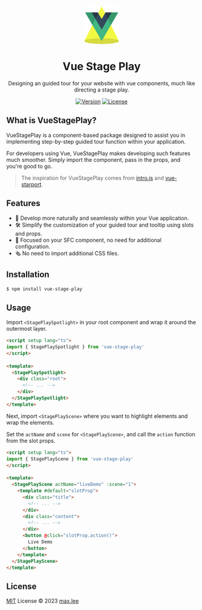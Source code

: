 <br>
<br>

<p align="center" style="margin-bottom: 0px">
<img height="100" src="./doc/public/logo.svg" alt="Vue Surf">
</p>

<h1 align="center" style="border: 0px">Vue Stage Play</h1>

<p align="center">
Designing an guided tour for your website with vue components, much like directing a stage play.
</p>

<p align="center">
  <a href="https://www.npmjs.com/package/vue-stage-play"><img src="https://img.shields.io/npm/v/vue-stage-play.svg?style=flat&colorA=18181B&colorB=28CF8D" alt="Version"></a>
  <a href="https://github.com/f820602h/vue-stage-play/blob/master/LICENSE"><img src="https://img.shields.io/npm/l/vue-stage-play.svg" alt="License"></a>
</p>

## What is VueStagePlay?

VueStagePlay is a component-based package designed to assist you in implementing step-by-step guided tour function within your application.

For developers using Vue, VueStagePlay makes developing such features much smoother. Simply import the component, pass in the props, and you're good to go.

>The inspiration for VueStagePlay comes from [intro.js](https://introjs.com/) and [vue-starport](https://github.com/antfu/vue-starport).

## Features

- 💚 Develop more naturally and seamlessly within your Vue application.
- 🛠️ Simplify the customization of your guided tour and tooltip using slots and props.
- 🎯 Focused on your SFC component, no need for additional configuration.
- 🗞️ No need to import additional CSS files.

## Installation

```
$ npm install vue-stage-play
```

## Usage

Import `<StagePlaySpotlight>` in your root component and wrap it around the outermost layer.

```html
<script setup lang="ts">
import { StagePlaySpotlight } from 'vue-stage-play'
</script>

<template>
  <StagePlaySpotlight>
    <div class="root">
      <!-- ... -->
    </div>
  </StagePlaySpotlight>
</template>
```

Next, import `<StagePlayScene>` where you want to highlight elements and wrap the elements.

Set the `actName` and `scene` for `<StagePlayScene>`, and call the `action` function from the slot props.

```html
<script setup lang="ts">
import { StagePlayScene } from 'vue-stage-play'
</script>

<template>
  <StagePlayScene actName="liveDemo" :scene="1">
    <template #default="slotProp">
      <div class="title">
        <!-- ... -->
      </div>
      <div class="content">
        <!-- ... -->
      </div>
      <button @click="slotProp.action()">
        Live Demo
      </button>
    </template>
  </StagePlayScene>
</template>
```

## License

[MIT](./LICENSE) License © 2023 [max.lee](https://github.com/f820602)